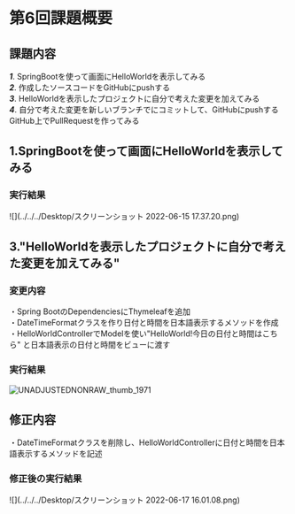 # 第6回課題概要

## 課題内容

***1***. SpringBootを使って画面にHelloWorldを表示してみる\
***2***. 作成したソースコードをGitHubにpushする\
***3***. HelloWorldを表示したプロジェクトに自分で考えた変更を加えてみる\
***4***. 自分で考えた変更を新しいブランチでにコミットして、GitHubにpushするGitHub上でPullRequestを作ってみる

## 1.SpringBootを使って画面にHelloWorldを表示してみる

### 実行結果

![](../../../Desktop/スクリーンショット 2022-06-15 17.37.20.png)

## 3."HelloWorldを表示したプロジェクトに自分で考えた変更を加えてみる"

### 変更内容

・Spring BootのDependenciesにThymeleafを追加\
・DateTimeFormatクラスを作り日付と時間を日本語表示するメソッドを作成\
・HelloWorldControllerでModelを使い"HelloWorld!今日の日付と時間はこちら" と日本語表示の日付と時間をビューに渡す

### 実行結果

![UNADJUSTEDNONRAW_thumb_1971](https://user-images.githubusercontent.com/103630732/174080504-853f4fd5-bb59-4099-81f4-dda92c22a2ab.jpg)

## 修正内容

・DateTimeFormatクラスを削除し、HelloWorldControllerに日付と時間を日本語表示するメソッドを記述

### 修正後の実行結果

![](../../../Desktop/スクリーンショット 2022-06-17 16.01.08.png)